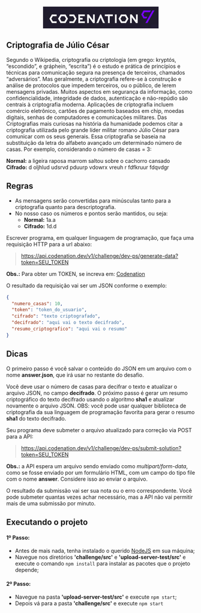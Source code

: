 <p align="center">
  <img alt="Logo Codenation" src="./assets/codenation-logo.png">
</p>

## Criptografia de Júlio César

Segundo o Wikipedia, criptografia ou criptologia (em grego: kryptós, “escondido”, e gráphein, “escrita”) é o estudo e prática de princípios e técnicas para comunicação segura na presença de terceiros, chamados “adversários”. Mas geralmente, a criptografia refere-se à construção e análise de protocolos que impedem terceiros, ou o público, de lerem mensagens privadas. Muitos aspectos em segurança da informação, como confidencialidade, integridade de dados, autenticação e não-repúdio são centrais à criptografia moderna. Aplicações de criptografia incluem comércio eletrônico, cartões de pagamento baseados em chip, moedas digitais, senhas de computadores e comunicações militares. Das Criptografias mais curiosas na história da humanidade podemos citar a criptografia utilizada pelo grande líder militar romano Júlio César para comunicar com os seus generais. Essa criptografia se baseia na substituição da letra do alfabeto avançado um determinado número de casas. Por exemplo, considerando o número de casas = 3:

**Normal:** a ligeira raposa marrom saltou sobre o cachorro cansado <br>
**Cifrado:** d oljhlud udsrvd pduurp vdowrx vreuh r fdfkruur fdqvdgr

## Regras

- As mensagens serão convertidas para minúsculas tanto para a criptografia quanto para descriptografia.
- No nosso caso os números e pontos serão mantidos, ou seja:
  - **Normal:** 1a.a <br>
  - **Cifrado:** 1d.d

Escrever programa, em qualquer linguagem de programação, que faça uma requisição HTTP para a url abaixo:

> https://api.codenation.dev/v1/challenge/dev-ps/generate-data?token=SEU_TOKEN

**Obs.:** Para obter um TOKEN, se increva em: [Codenation](https://www.codenation.dev/)

O resultado da requisição vai ser um JSON conforme o exemplo:

```json
{
  "numero_casas": 10,
  "token": "token_do_usuario",
  "cifrado": "texto criptografado",
  "decifrado": "aqui vai o texto decifrado",
  "resumo_criptografico": "aqui vai o resumo"
}
```

## Dicas

O primeiro passo é você salvar o conteúdo do JSON em um arquivo com o nome **answer.json**, que irá usar no restante do desafio.

Você deve usar o número de casas para decifrar o texto e atualizar o arquivo JSON, no campo **decifrado**. O próximo passo é gerar um resumo criptográfico do texto decifrado usando o algoritmo **sha1** e atualizar novamente o arquivo JSON. OBS: você pode usar qualquer biblioteca de criptografia da sua linguagem de programação favorita para gerar o resumo **sha1** do texto decifrado.

Seu programa deve submeter o arquivo atualizado para correção via POST para a API:

> https://api.codenation.dev/v1/challenge/dev-ps/submit-solution?token=SEU_TOKEN

**Obs.:** a API espera um arquivo sendo enviado como _multipart/form-data_, como se fosse enviado por um formulário HTML, com um campo do tipo file com o nome **answer**. Considere isso ao enviar o arquivo.

O resultado da submissão vai ser sua nota ou o erro correspondente. Você pode submeter quantas vezes achar necessário, mas a API não vai permitir mais de uma submissão por minuto.

## Executando o projeto

#### 1º Passo:

- Antes de mais nada, tenha instalado o querido [NodeJS](https://nodejs.org/pt-br/download/) em sua máquina;
- Navegue nos diretórios **'challenge/src'** e **'upload-server-test/src'** e execute o comando `npm install` para instalar as pacotes que o projeto depende;

#### 2º Passo:

- Navegue na pasta **'upload-server-test/src'** e execute `npm start`;
- Depois vá para a pasta **'challenge/src'** e execute `npm start`
